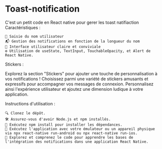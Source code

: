 # Toast-notification
C'est un petit code en React native pour gerer les toast natifiaction
Caractéristiques :

    📝 Saisie du nom utilisateur
    📬 Gestion des notifications en fonction de la longueur du nom
    🎨 Interface utilisateur claire et conviviale
    ⚙️ Utilisation de useState, TextInput, TouchableOpacity, et Alert de React Native.

Stickers :

Explorez la section "Stickers" pour ajouter une touche de personnalisation à vos notifications ! Choisissez parmi une variété de stickers amusants et expressifs pour accompagner vos messages de connexion. Personnalisez ainsi l'expérience utilisateur et ajoutez une dimension ludique à votre application.

Instructions d'utilisation :

    🔍 Clonez le dépôt.
    🛠️ Assurez-vous d'avoir Node.js et npm installés.
    🚀 Exécutez npm install pour installer les dépendances.
    📲 Exécutez l'application avec votre émulateur ou un appareil physique via npx react-native run-android ou npx react-native run-ios.
    🧐 Explorez et comprenez le code pour apprendre les bases de l'intégration des notifications dans une application React Native.
